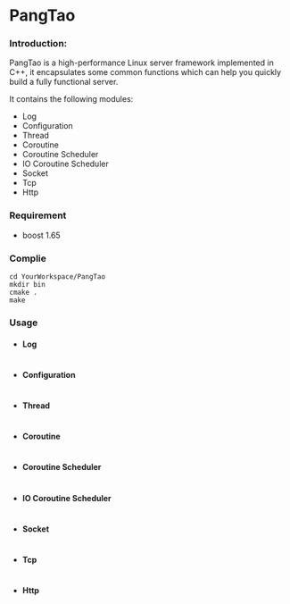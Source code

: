 # PangTao

### Introduction:

PangTao is a high-performance Linux server framework implemented in C++, it encapsulates some common functions which can help you quickly build a fully functional server.

It contains the following modules:

- Log
- Configuration
- Thread
- Coroutine
- Coroutine Scheduler
- IO Coroutine Scheduler
- Socket
- Tcp
- Http

### Requirement

- boost 1.65

### Complie

```
cd YourWorkspace/PangTao
mkdir bin
cmake .
make
```

### Usage

- #### Log

  ```
  
  ```

- #### Configuration

  ```
  
  ```

- #### Thread

  ```
  
  ```

- #### Coroutine

  ```
  
  ```

- #### Coroutine Scheduler

  ```
  
  ```

- #### IO Coroutine Scheduler

  ```
  
  ```

- #### Socket

  ```
  
  ```

- #### Tcp

  ```
  
  ```

- #### Http

  ```
  
  ```

  